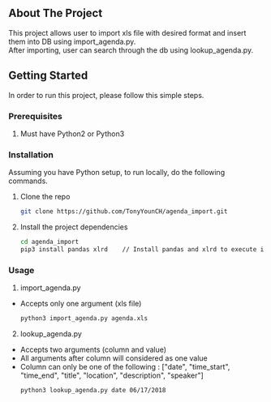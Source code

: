 ## About The Project

This project allows user to import xls file with desired format and insert them into DB using import_agenda.py.  
After importing, user can search through the db using lookup_agenda.py.

## Getting Started

In order to run this project, please follow this simple steps.

### Prerequisites

1. Must have Python2 or Python3

### Installation

Assuming you have Python setup, to run locally, do the following commands. 

1. Clone the repo
   ```sh
   git clone https://github.com/TonyYounCH/agenda_import.git
   ```
2. Install the project dependencies
    ```sh
    cd agenda_import
    pip3 install pandas xlrd    // Install pandas and xlrd to execute import_agenda.py
    ```

### Usage

1. import_agenda.py  
- Accepts only one argument (xls file)
    ```sh
    python3 import_agenda.py agenda.xls
    ```

2. lookup_agenda.py
- Accepts two arguments (column and value)  
- All arguments after column will considered as one value
- Column can only be one of the following : ["date", "time_start", "time_end", "title", "location", "description", "speaker"]
    ```sh
    python3 lookup_agenda.py date 06/17/2018
    ```

